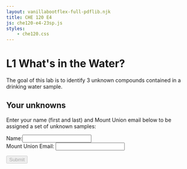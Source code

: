 ```yaml
---
layout: vanillabootflex-full-pdflib.njk
title: CHE 120 E4
js: che120-e4-23sp.js
styles:
    - che120.css
---
```


# L1 What's in the Water?

The goal of this lab is to identify 3 unknown compounds contained in a drinking water sample.


<div markdown=1>

## Your unknowns

Enter your name (first and last) and Mount Union email below to be assigned a set of unknown samples:

<form class="form" id="120-water-23sp">
<div>
<div class="form-group">
<label for="nameInput">Name:</label><input id="nameInput" name="nameInput" oninput="checkReady();" class="form-control"></input>
</div>


<div class="form-group">
    <label for="emailInput">Mount Union Email:</label>
    <input type="email" id="emailInput" name="emailInput" oninput="checkReady();" class="form-control"></input>
</div>

<button type="submit" id="submitName" disabled class="btn btn-primary">Submit</button>
</form>

</div>

<div style="display:none;" id="assignedUnknowns">
<p>
You are assigned to analyze the IR and NMR spectra for water samples with sample ID numbers: <span id="unknown1"></span> and  <span id="unknown2"></span>. During lab, you will collect the IR and NMR spectra for the sample contained in Vial <span id="unknown3"></span>.
</p>

<p>Click the button to download the spectra of the first two unknowns. 
</p>
<button onclick="copyPages()" class="btn btn-primary">Download Spectra</button>
<p>
<b>
Remember to print out your spectra and bring them to lab.
</b>
</p>
<p>
<b>Save the pdf file so you can copy and paste (or screenshot) the spectra into your lab report.</b>
</p>
</div>

<div style="display:none;" id="email-not-found" markdown="1">
Sorry, your email address was not found in the class list - check whether you typed your email address correctly. If your email address is correct, <a href="mailto: dwyerry@mountunion.edu">email Dr. Dwyer</a>
</div>


<script src="https://cdnjs.cloudflare.com/ajax/libs/seedrandom/3.0.5/seedrandom.min.js">
</script>

